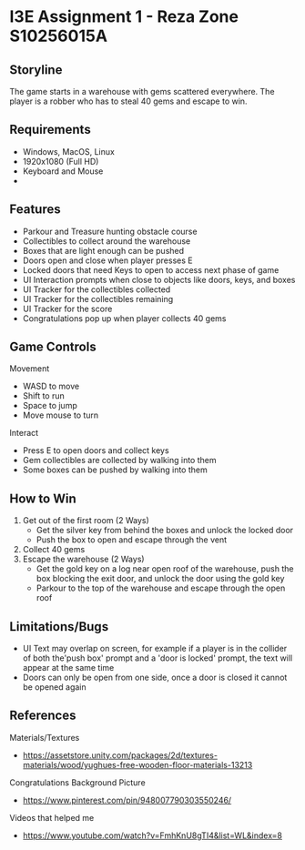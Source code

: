 # I3E Assignment 1 - Reza Zone S10256015A

## Storyline
The game starts in a warehouse with gems scattered everywhere. The player is a robber who has to steal 40 gems and escape to win. 

## Requirements
- Windows, MacOS, Linux
- 1920x1080 (Full HD)
- Keyboard and Mouse
- 

## Features
- Parkour and Treasure hunting obstacle course
- Collectibles to collect around the warehouse
- Boxes that are light enough can be pushed
- Doors open and close when player presses E
- Locked doors that need Keys to open to access next phase of game
- UI Interaction prompts when close to objects like doors, keys, and boxes
- UI Tracker for the collectibles collected
- UI Tracker for the collectibles remaining
- UI Tracker for the score
- Congratulations pop up when player collects 40 gems

## Game Controls

Movement 
- WASD to move
- Shift to run 
- Space to jump
- Move mouse to turn
  
Interact
- Press E to open doors and collect keys
- Gem collectibles are collected by walking into them
- Some boxes can be pushed by walking into them

## How to Win
1. Get out of the first room (2 Ways)
   - Get the silver key from behind the boxes and unlock the locked door 
   - Push the box to open and escape through the vent
2. Collect 40 gems
3. Escape the warehouse (2 Ways)
   - Get the gold key on a log near open roof of the warehouse, push the box blocking the exit door, and unlock the door using the gold key
   - Parkour to the top of the warehouse and escape through the open roof

## Limitations/Bugs
- UI Text may overlap on screen, for example if a player is in the collider of both the'push box' prompt and a 'door is locked' prompt, the text will appear at the same time
- Doors can only be open from one side, once a door is closed it cannot be opened again

## References

Materials/Textures
- https://assetstore.unity.com/packages/2d/textures-materials/wood/yughues-free-wooden-floor-materials-13213

Congratulations Background Picture
- https://www.pinterest.com/pin/948007790303550246/

Videos that helped me
- https://www.youtube.com/watch?v=FmhKnU8gTI4&list=WL&index=8
